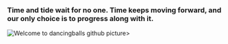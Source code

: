 
### Time and tide wait for no one. Time keeps moving forward, and our only choice is to progress along with it.
<picture>
 <img src="https://4kwallpapers.com/images/walls/thumbs_3t/11430.jpg" style="" alt="Welcome to dancingballs github" />
picture>
